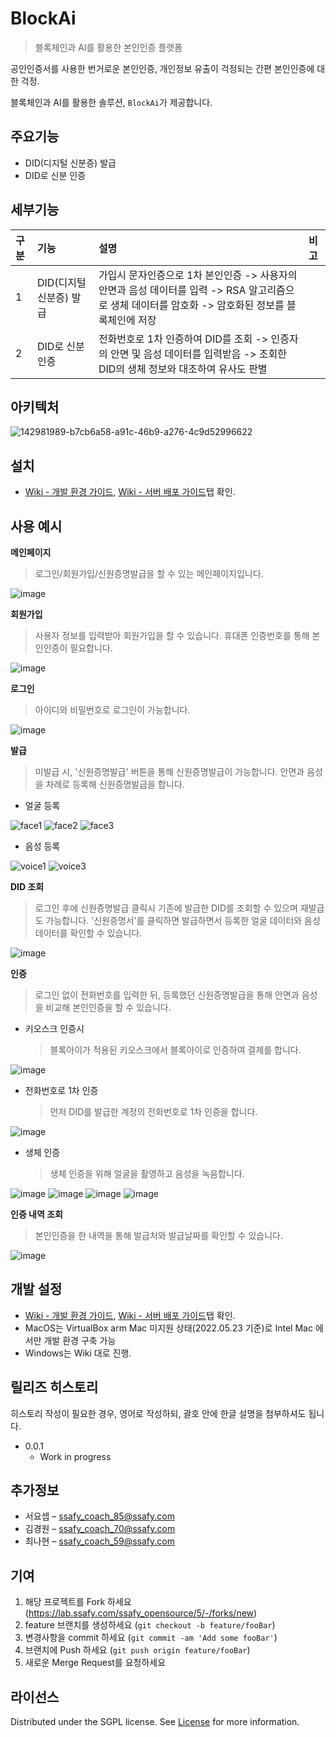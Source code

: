 # BlockAi
> 블록체인과 AI를 활용한 본인인증 플랫폼

공인인증서를 사용한 번거로운 본인인증, 개인정보 유출이 걱정되는 간편 본인인증에 대한 걱정.

블록체인과 AI를 활용한 솔루션, ```BlockAi```가 제공합니다.


## 주요기능

- DID(디지털 신분증) 발급
- DID로 신분 인증

## 세부기능
|구분|기능|설명|비고|
|:---|:---|:---|:---|
|1|DID(디지털 신분증) 발급|가입시 문자인증으로 1차 본인인증 -> 사용자의 안면과 음성 데이터를 입력 -> RSA 알고리즘으로 생체 데이터를 암호화 -> 암호화된 정보를 블록체인에 저장||
|2|DID로 신분 인증|전화번호로 1차 인증하여 DID를 조회 -> 인증자의 안면 및 음성 데이터를 입력받음 -> 조회한 DID의 생체 정보와 대조하여 유사도 판별||


## 아키텍처

![142981989-b7cb6a58-a91c-46b9-a276-4c9d52996622](https://lab.ssafy.com/ssafy_opensource/5th_blockai/uploads/7aba029cdbcc69d4080b304b226a829a/142981989-b7cb6a58-a91c-46b9-a276-4c9d52996622.png)


## 설치

- [Wiki - 개발 환경 가이드](https://lab.ssafy.com/ssafy_opensource/5th_blockai/-/wikis/%EA%B0%9C%EB%B0%9C-%ED%99%98%EA%B2%BD-%EA%B0%80%EC%9D%B4%EB%93%9C), [Wiki - 서버 배포 가이드](https://lab.ssafy.com/ssafy_opensource/5th_blockai/-/wikis/%EC%84%9C%EB%B2%84-%EB%B0%B0%ED%8F%AC-%EA%B0%80%EC%9D%B4%EB%93%9C)탭 확인.

## 사용 예시

**메인페이지**
>로그인/회원가입/신원증명발급을 할 수 있는 메인페이지입니다.

![image](https://user-images.githubusercontent.com/43156636/142370883-f5771d7a-8801-4270-a3d0-8861da7e51ac.png)



**회원가입** 
>사용자 정보를 입력받아 회원가입을 할 수 있습니다. 휴대폰 인증번호를 통해 본인인증이 필요합니다.

![image](https://user-images.githubusercontent.com/43156636/142382116-eff19394-7c57-44eb-b22a-afce9d9bb6ec.png)



**로그인**
>아이디와 비밀번호로 로그인이 가능합니다.

![image](https://user-images.githubusercontent.com/43156636/142381618-0f4dd11c-1ab3-4eb6-9858-736b147591a3.png)


**발급**
> 미발급 시, '신원증명발급' 버튼을 통해 신원증명발급이 가능합니다.
> 안면과 음성을 차례로 등록해 신원증명발급을 합니다.

- 얼굴 등록

![face1](https://user-images.githubusercontent.com/31243566/141932516-6ea8a33a-e4ad-415f-8ecc-c902c2bd19f7.PNG)
![face2](https://user-images.githubusercontent.com/31243566/141932518-696bff7a-d1d5-4012-bdf4-e4100dc186cf.PNG)
![face3](https://user-images.githubusercontent.com/31243566/141932523-e085e4f6-1a55-4b4a-b096-9d64bcd654c3.PNG)


- 음성 등록

![voice1](https://user-images.githubusercontent.com/31243566/141932528-9c7c75e7-be07-4690-9ed9-564c028842d4.PNG)
![voice3](https://user-images.githubusercontent.com/31243566/141932529-aef537a4-1d48-42ae-ab45-3e7cc5d4704a.PNG)



**DID 조회** 
> 로그인 후에 신원증명발급 클릭시 기존에 발급한 DID를 조회할 수 있으며 재발급도 가능합니다.
> '신원증명서'를 클릭하면 발급하면서 등록한 얼굴 데이터와 음성 데이터를 확인할 수 있습니다.

![image](https://user-images.githubusercontent.com/43156636/142382981-b4522f73-7661-41a0-bed6-cb1349cb3769.png)



**인증** 
> 로그인 없이 전화번호를 입력한 뒤, 등록했던 신원증명발급을 통해 안면과 음성을 비교해 본인인증을 할 수 있습니다.

- 키오스크 인증시
  > 블록아이가 적용된 키오스크에서 블록아이로 인증하여 결제를 합니다. 

![image](https://user-images.githubusercontent.com/43156636/142385435-72434550-de83-446e-9e1f-58ee98f21008.png)

- 전화번호로 1차 인증
  > 먼저 DID를 발급한 계정의 전화번호로 1차 인증을 합니다.

![image](https://user-images.githubusercontent.com/43156636/142388752-94feca35-b259-4f22-a22d-c5993d0268ea.png)

- 생체 인증
  > 생체 인증을 위해 얼굴을 촬영하고 음성을 녹음합니다.

![image](https://user-images.githubusercontent.com/43156636/142386894-6fd2adce-941d-4e25-94bf-e6d50a8d007e.png)
![image](https://user-images.githubusercontent.com/43156636/142389015-951e35a6-e682-416c-a172-15686ea1ee12.png)
![image](https://user-images.githubusercontent.com/43156636/142388576-3fd2da94-e70b-451a-9c26-eb3de3c4baa9.png)
![image](https://user-images.githubusercontent.com/43156636/142388314-0f4dd5c9-c70c-4c34-951a-7540d3381907.png)


**인증 내역 조회** 
> 본인인증을 한 내역을 통해 발급처와 발급날짜를 확인할 수 있습니다.

![image](https://user-images.githubusercontent.com/43156636/142384814-febafa68-0010-4ddf-af3f-51240a31264d.png)

## 개발 설정

- [Wiki - 개발 환경 가이드](https://lab.ssafy.com/ssafy_opensource/5th_blockai/-/wikis/%EA%B0%9C%EB%B0%9C-%ED%99%98%EA%B2%BD-%EA%B0%80%EC%9D%B4%EB%93%9C), [Wiki - 서버 배포 가이드](https://lab.ssafy.com/ssafy_opensource/5th_blockai/-/wikis/%EC%84%9C%EB%B2%84-%EB%B0%B0%ED%8F%AC-%EA%B0%80%EC%9D%B4%EB%93%9C)탭 확인.
- MacOS는 VirtualBox arm Mac 미지원 상태(2022.05.23 기준)로 Intel Mac 에서만 개발 환경 구축 가능
- Windows는 Wiki 대로 진행.

## 릴리즈 히스토리

히스토리 작성이 필요한 경우, 영어로 작성하되, 괄호 안에 한글 설명을 첨부하셔도 됩니다.

* 0.0.1
    * Work in progress

## 추가정보

- 서요셉 – ssafy_coach_85@ssafy.com
- 김경원 – ssafy_coach_70@ssafy.com
- 최나현 – ssafy_coach_59@ssafy.com


## 기여

1. 해당 프로젝트를 Fork 하세요 (<https://lab.ssafy.com/ssafy_opensource/5/-/forks/new>)
2. feature 브랜치를 생성하세요 (`git checkout -b feature/fooBar`)
3. 변경사항을 commit 하세요 (`git commit -am 'Add some fooBar'`)
4. 브랜치에 Push 하세요 (`git push origin feature/fooBar`)
5. 새로운 Merge Request를 요청하세요

## 라이선스

Distributed under the SGPL license. See [License](LICENSE) for more information.

<!-- Markdown link & img dfn's -->
[npm-image]: https://img.shields.io/npm/v/datadog-metrics.svg?style=flat-square
[npm-url]: https://npmjs.org/package/datadog-metrics
[npm-downloads]: https://img.shields.io/npm/dm/datadog-metrics.svg?style=flat-square
[travis-image]: https://img.shields.io/travis/dbader/node-datadog-metrics/master.svg?style=flat-square
[travis-url]: https://travis-ci.org/dbader/node-datadog-metrics
[wiki]: https://lab.ssafy.com/ssafy_coach_5th/open-source-template/wikis/home
